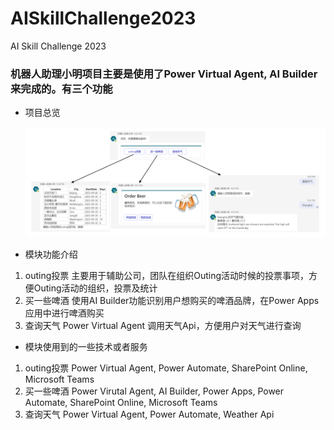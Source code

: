 # AISkillChallenge2023
AI Skill Challenge 2023
### 机器人助理小明项目主要是使用了Power Virtual Agent, AI Builder来完成的。有三个功能
- 项目总览
  
  ![系统Overview](https://github.com/BaoqiaoBruce0916/AISkillChallenge2023/blob/main/assets/img/BotOverview.png)

- 模块功能介绍
1. outing投票
   主要用于辅助公司，团队在组织Outing活动时候的投票事项，方便Outing活动的组织，投票及统计
3. 买一些啤酒
   使用AI Builder功能识别用户想购买的啤酒品牌，在Power Apps 应用中进行啤酒购买
5. 查询天气
   Power Virtual Agent 调用天气Api，方便用户对天气进行查询

- 模块使用到的一些技术或者服务
1. outing投票
   Power Virtual Agent, Power Automate, SharePoint Online, Microsoft Teams
3. 买一些啤酒
   Power Virutal Agent, AI Builder, Power Apps, Power Automate, SharePoint Online, Microsoft Teams
5. 查询天气
   Power Virtual Agent, Power Automate, Weather Api		
   
